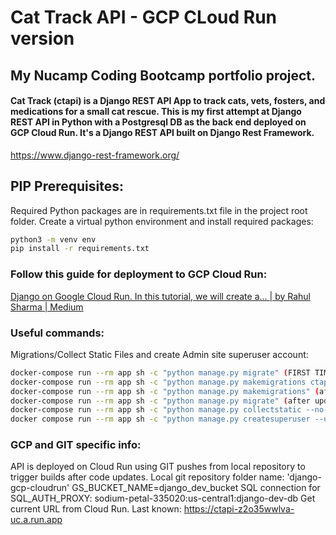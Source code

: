 # Cat Track API - GCP CLoud Run version
## My Nucamp Coding Bootcamp portfolio  project.
#### Cat Track (ctapi) is a Django REST API App to track cats, vets, fosters, and medications for a small cat rescue. This is my first attempt at Django REST API in Python with a Postgresql DB as the back end deployed on GCP Cloud Run. It's a Django REST API built on Django Rest Framework.

https://www.django-rest-framework.org/

## PIP Prerequisites:
Required Python packages are in requirements.txt file in the project root folder. Create a virtual python environment and install required packages:
```sh
python3 -m venv env
pip install -r requirements.txt
```
### Follow this guide for deployment to GCP Cloud Run:

[Django on Google Cloud Run. In this tutorial, we will create a… | by Rahul Sharma | Medium](https://medium.com/@rahulxsharma/django-on-google-cloud-run-3f2f93ae0917)

### Useful commands:
Migrations/Collect Static Files and create Admin site superuser account:
```bash
docker-compose run --rm app sh -c "python manage.py migrate" (FIRST TIME CREATES TABLES FOR DRFADMIN SITE)
docker-compose run --rm app sh -c "python manage.py makemigrations ctapi" (ONLY RUN FIRST TIME: to create migrations for ctapi app)
docker-compose run --rm app sh -c "python manage.py makemigrations" (after updating Django models)
docker-compose run --rm app sh -c "python manage.py migrate" (after updating models and "makemigrations"
docker-compose run --rm app sh -c "python manage.py collectstatic --no-input"
docker compose run --rm app sh -c "python manage.py createsuperuser --username=<DESIRED_USERNAME> --email=<YOUR EMAIL>"
```
### GCP and GIT specific info:
API is deployed on Cloud Run using GIT pushes from local repository to trigger builds after code updates. 
Local git repository folder name: 'django-gcp-cloudrun'
GS_BUCKET_NAME=django_dev_bucket
SQL connection for SQL_AUTH_PROXY: sodium-petal-335020:us-central1:django-dev-db
Get current URL from Cloud Run. Last known: https://ctapi-z2o35wwlva-uc.a.run.app
